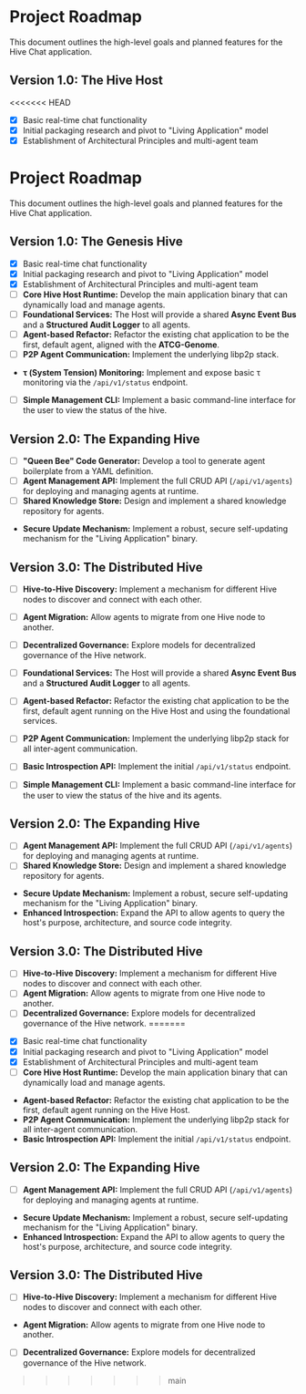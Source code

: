 # Project Roadmap

This document outlines the high-level goals and planned features for the Hive Chat application.

## Version 1.0: The Hive Host

<<<<<<< HEAD
- [x] Basic real-time chat functionality
- [x] Initial packaging research and pivot to "Living Application" model
- [x] Establishment of Architectural Principles and multi-agent team

# Project Roadmap

This document outlines the high-level goals and planned features for the Hive Chat application.

## Version 1.0: The Genesis Hive

- [x] Basic real-time chat functionality
- [x] Initial packaging research and pivot to "Living Application" model
- [x] Establishment of Architectural Principles and multi-agent team
- [ ] **Core Hive Host Runtime:** Develop the main application binary that can dynamically load and manage agents.
- [ ] **Foundational Services:** The Host will provide a shared **Async Event Bus** and a **Structured Audit Logger** to all agents.
- [ ] **Agent-based Refactor:** Refactor the existing chat application to be the first, default agent, aligned with the **ATCG-Genome**.
- [ ] **P2P Agent Communication:** Implement the underlying libp2p stack.
- **τ (System Tension) Monitoring:** Implement and expose basic τ monitoring via the `/api/v1/status` endpoint.
- [ ] **Simple Management CLI:** Implement a basic command-line interface for the user to view the status of the hive.

## Version 2.0: The Expanding Hive

- [ ] **"Queen Bee" Code Generator:** Develop a tool to generate agent boilerplate from a YAML definition.
- [ ] **Agent Management API:** Implement the full CRUD API (`/api/v1/agents`) for deploying and managing agents at runtime.
- [ ] **Shared Knowledge Store:** Design and implement a shared knowledge repository for agents.
- **Secure Update Mechanism:** Implement a robust, secure self-updating mechanism for the "Living Application" binary.

## Version 3.0: The Distributed Hive

- [ ] **Hive-to-Hive Discovery:** Implement a mechanism for different Hive nodes to discover and connect with each other.
- [ ] **Agent Migration:** Allow agents to migrate from one Hive node to another.
- [ ] **Decentralized Governance:** Explore models for decentralized governance of the Hive network.

- [ ] **Foundational Services:** The Host will provide a shared **Async Event Bus** and a **Structured Audit Logger** to all agents.
- [ ] **Agent-based Refactor:** Refactor the existing chat application to be the first, default agent running on the Hive Host and using the foundational services.
- [ ] **P2P Agent Communication:** Implement the underlying libp2p stack for all inter-agent communication.
- [ ] **Basic Introspection API:** Implement the initial `/api/v1/status` endpoint.
- [ ] **Simple Management CLI:** Implement a basic command-line interface for the user to view the status of the hive and its agents.

## Version 2.0: The Expanding Hive

- [ ] **Agent Management API:** Implement the full CRUD API (`/api/v1/agents`) for deploying and managing agents at runtime.
- [ ] **Shared Knowledge Store:** Design and implement a shared knowledge repository for agents.
- **Secure Update Mechanism:** Implement a robust, secure self-updating mechanism for the "Living Application" binary.
- **Enhanced Introspection:** Expand the API to allow agents to query the host's purpose, architecture, and source code integrity.

## Version 3.0: The Distributed Hive

- [ ] **Hive-to-Hive Discovery:** Implement a mechanism for different Hive nodes to discover and connect with each other.
- [ ] **Agent Migration:** Allow agents to migrate from one Hive node to another.
- [ ] **Decentralized Governance:** Explore models for decentralized governance of the Hive network.
=======
*   [x] Basic real-time chat functionality
*   [x] Initial packaging research and pivot to "Living Application" model
*   [x] Establishment of Architectural Principles and multi-agent team
*   [ ] **Core Hive Host Runtime:** Develop the main application binary that can dynamically load and manage agents.
*   **Agent-based Refactor:** Refactor the existing chat application to be the first, default agent running on the Hive Host.
*   **P2P Agent Communication:** Implement the underlying libp2p stack for all inter-agent communication.
*   **Basic Introspection API:** Implement the initial `/api/v1/status` endpoint.

## Version 2.0: The Expanding Hive

*   [ ] **Agent Management API:** Implement the full CRUD API (`/api/v1/agents`) for deploying and managing agents at runtime.
*   **Secure Update Mechanism:** Implement a robust, secure self-updating mechanism for the "Living Application" binary.
*   **Enhanced Introspection:** Expand the API to allow agents to query the host's purpose, architecture, and source code integrity.

## Version 3.0: The Distributed Hive

*   [ ] **Hive-to-Hive Discovery:** Implement a mechanism for different Hive nodes to discover and connect with each other.
*   **Agent Migration:** Allow agents to migrate from one Hive node to another.
*   [ ] **Decentralized Governance:** Explore models for decentralized governance of the Hive network.
>>>>>>> main
